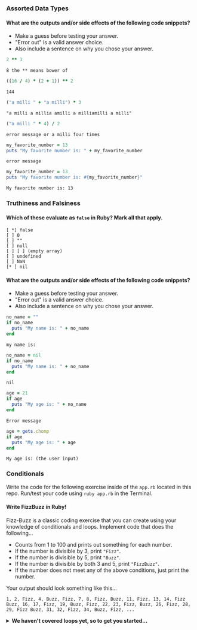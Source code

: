 ### Assorted Data Types

#### What are the outputs and/or side effects of the following code snippets?

* Make a guess before testing your answer.
* "Error out" is a valid answer choice.
* Also include a sentence on why you chose your answer.

```rb
2 ** 3
```
```text
8 the ** means bower of
```

```rb
((16 / 4) * (2 + 1)) ** 2
```
```text
144
```

```rb
("a milli " + "a milli") * 3
```
```text
"a milli a millia amilli a milliamilli a milli"
```

```rb
("a milli " * 4) / 2
```
```text
error message or a milli four times
```

```rb
my_favorite_number = 13
puts "My favorite number is: " + my_favorite_number
```
```text
error message
```

```rb
my_favorite_number = 13
puts "My favorite number is: #{my_favorite_number}"
```
```text
My favorite number is: 13
```

### Truthiness and Falsiness

#### Which of these evaluate as `false` in Ruby? Mark all that apply.

```text
[ *] false
[ ] 0
[ ] ""
[ ] null
[ ] [ ] (empty array)
[ ] undefined
[ ] NaN
[* ] nil
```

#### What are the outputs and/or side effects of the following code snippets?

* Make a guess before testing your answer.
* "Error out" is a valid answer choice.
* Also include a sentence on why you chose your answer.

```rb
no_name = ""
if no_name
  puts "My name is: " + no_name
end
```
```text
my name is: 
```

```rb
no_name = nil
if no_name
  puts "My name is: " + no_name
end
```
```text
nil
```

```rb
age = 21
if age
  puts "My age is: " + no_name
end
```
```text
Error message
```

```rb
age = gets.chomp
if age
  puts "My age is: " + age
end
```
```text
My age is: (the user input)
```

### Conditionals

Write the code for the following exercise inside of the `app.rb` located in this repo. Run/test your code using `ruby app.rb` in the Terminal.

#### Write FizzBuzz in Ruby!

Fizz-Buzz is a classic coding exercise that you can create using your knowledge of conditionals and loops. Implement code that does the following...

* Counts from 1 to 100 and prints out something for each number.
* If the number is divisible by 3, print `"Fizz"`.
* If the number is divisible by 5, print `"Buzz"`.
* If the number is divisible by both 3 and 5, print `"FizzBuzz"`.
* If the number does not meet any of the above conditions, just print the number.

Your output should look something like this...
```
1, 2, Fizz, 4, Buzz, Fizz, 7, 8, Fizz, Buzz, 11, Fizz, 13, 14, Fizz Buzz, 16, 17, Fizz, 19, Buzz, Fizz, 22, 23, Fizz, Buzz, 26, Fizz, 28, 29, Fizz Buzz, 31, 32, Fizz, 34, Buzz, Fizz, ...
```

<details>
  <summary><strong>We haven't covered loops yet, so to get you started...</strong></summary>

  ```rb
  i = 1
  while i <= 100
    # Your code goes in here.
  end
  ```

</details>
